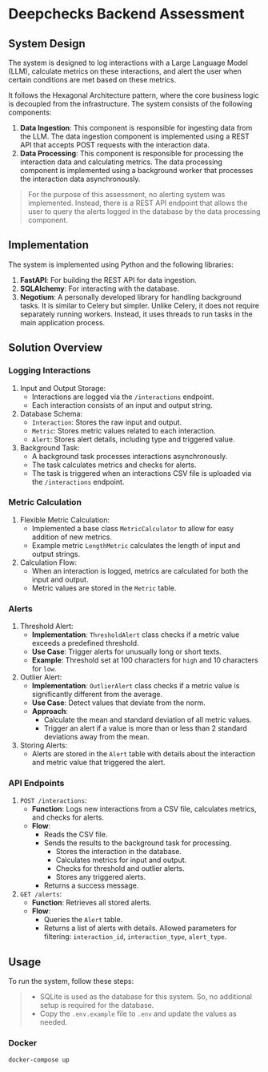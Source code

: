 # Deepchecks Backend Assessment

## System Design

The system is designed to log interactions with a Large Language Model (LLM), calculate metrics on these interactions, and alert the user when certain conditions are met based on these metrics.

It follows the Hexagonal Architecture pattern, where the core business logic is decoupled from the infrastructure. The system consists of the following components:

1. **Data Ingestion**: This component is responsible for ingesting data from the LLM. The data ingestion component is implemented using a REST API that accepts POST requests with the interaction data.
2. **Data Processing**: This component is responsible for processing the interaction data and calculating metrics. The data processing component is implemented using a background worker that processes the interaction data asynchronously.

> For the purpose of this assessment, no alerting system was implemented. Instead, there is a REST API endpoint that allows the user to query the alerts logged in the database by the data processing component.

## Implementation

The system is implemented using Python and the following libraries:

1. **FastAPI**: For building the REST API for data ingestion.
2. **SQLAlchemy**: For interacting with the database.
3. **Negotium**: A personally developed library for handling background tasks. It is similar to Celery but simpler. Unlike Celery, it does not require separately running workers. Instead, it uses threads to run tasks in the main application process.

## Solution Overview

### Logging Interactions
1. Input and Output Storage:
    - Interactions are logged via the `/interactions` endpoint.
    - Each interaction consists of an input and output string.
2. Database Schema:
    - `Interaction`: Stores the raw input and output.
    - `Metric`: Stores metric values related to each interaction.
    - `Alert`: Stores alert details, including type and triggered value.
3. Background Task:
    - A background task processes interactions asynchronously.
    - The task calculates metrics and checks for alerts.
    - The task is triggered when an interactions CSV file is uploaded via the `/interactions` endpoint.

### Metric Calculation
1. Flexible Metric Calculation:
    - Implemented a base class `MetricCalculator` to allow for easy addition of new metrics.
    - Example metric `LengthMetric` calculates the length of input and output strings.
2. Calculation Flow:
    - When an interaction is logged, metrics are calculated for both the input and output.
    - Metric values are stored in the `Metric` table.

### Alerts
1. Threshold Alert:
    - **Implementation**: `ThresholdAlert` class checks if a metric value exceeds a predefined threshold.
    - **Use Case**: Trigger alerts for unusually long or short texts.
    - **Example**: Threshold set at 100 characters for `high` and 10 characters for `low`.
2. Outlier Alert:
    - **Implementation**: `OutlierAlert` class checks if a metric value is significantly different from the average.
    - **Use Case**: Detect values that deviate from the norm.
    - **Approach**:
        - Calculate the mean and standard deviation of all metric values.
        - Trigger an alert if a value is more than or less than 2 standard deviations away from the mean.
3. Storing Alerts:
    - Alerts are stored in the `Alert` table with details about the interaction and metric value that triggered the alert.

### API Endpoints
1. `POST /interactions`:
    - **Function**: Logs new interactions from a CSV file, calculates metrics, and checks for alerts.
    - **Flow**:
        - Reads the CSV file.
        - Sends the results to the background task for processing.
            - Stores the interaction in the database.
            - Calculates metrics for input and output.
            - Checks for threshold and outlier alerts.
            - Stores any triggered alerts.
        - Returns a success message.
2. `GET /alerts`:
    - **Function**: Retrieves all stored alerts.
    - **Flow**:
        - Queries the `Alert` table.
        - Returns a list of alerts with details. Allowed parameters for filtering: `interaction_id`, `interaction_type`, `alert_type`.

## Usage

To run the system, follow these steps:

> - SQLite is used as the database for this system. So, no additional setup is required for the database.
> - Copy the `.env.example` file to `.env` and update the values as needed.

### Docker

```bash
docker-compose up
```
